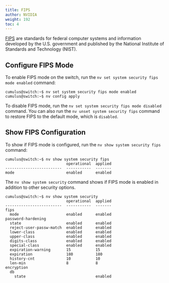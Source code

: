 ```yaml
---
title: FIPS
author: NVIDIA
weight: 192
toc: 4
---
```

<span class="a-tooltip">[FIPS](## "Federal Information Processing Standards")</span> are standards for federal computer systems and information developed by the U.S. government and published by the National Institute of Standards and Technology (NIST).

## Configure FIPS Mode

To enable FIPS mode on the switch, run the `nv set system security fips mode enabled` command:

```
cumulus@switch:~$ nv set system security fips mode enabled
cumulus@switch:~$ nv config apply
```

To disable FIPS mode, run the `nv set system security fips mode disabled` command. You can also run the `nv unset system security fips` command to restore FIPS to the default mode, which is `disabled`.

## Show FIPS Configuration

To show if FIPS mode is configured, run the `nv show system security fips` command:

```
cumulus@switch:~$ nv show system security fips
                           operational  applied
-------------------------  -----------  -------
mode                       enabled      enabled
```

The `nv show system security` command shows if FIPS mode is enabled in addition to other security options.

```
cumulus@switch:~$ nv show system security
                           operational  applied
-------------------------  -----------  -------
fips
  mode                     enabled      enabled
password-hardening
  state                    enabled      enabled
  reject-user-passw-match  enabled      enabled
  lower-class              enabled      enabled
  upper-class              enabled      enabled
  digits-class             enabled      enabled
  special-class            enabled      enabled
  expiration-warning       15           15
  expiration               180          180
  history-cnt              10           10
  len-min                  8            8
encryption
  db
    state                               enabled
```
